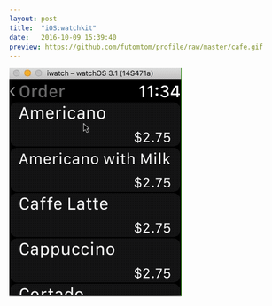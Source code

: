```yaml
---
layout: post
title:  "iOS:watchkit"
date:   2016-10-09 15:39:40
preview: https://github.com/futomtom/profile/raw/master/cafe.gif
---
```


![Picture 1](https://github.com/futomtom/profile/raw/master/cafe.gif)

